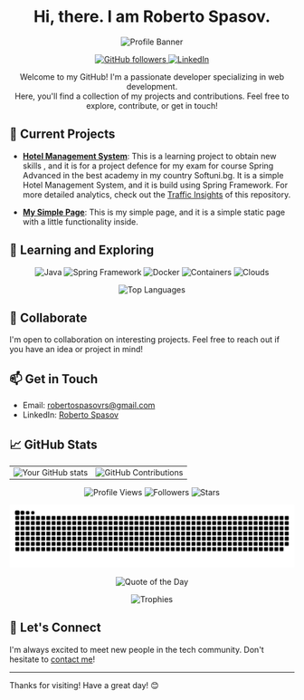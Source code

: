 <h1 align="center">
   Hi, there. I am Roberto Spasov.
</h1>

<p align="center">
  <img src="https://img-cdn.pixlr.com/image-generator/history/65bb506dcb310754719cf81f/ede935de-1138-4f66-8ed7-44bd16efc709/medium.webp" alt="Profile Banner" style="max-width: 100%; height: auto;" />
</p>

<p align="center">
  <a href="https://github.com/robsunnn">
    <img src="https://img.shields.io/github/followers/robsunnn?label=Follow&style=social" alt="GitHub followers" />
  </a>
  <a href="https://www.linkedin.com/in/roberto-spasov-3305a4228/">
    <img src="https://img.shields.io/badge/LinkedIn-Connect-blue" alt="LinkedIn" />
  </a>
</p>

<p align="center">
  Welcome to my GitHub! I'm a passionate developer specializing in web development. <br>
  Here, you'll find a collection of my projects and contributions. Feel free to explore, contribute, or get in touch!
</p>

## 🔭 Current Projects
- **[Hotel Management System](https://github.com/robsunnn/hotelapp)**: This is a learning project to obtain new skills , and it is for a project defence for
my exam for course Spring Advanced in the best academy in my country Softuni.bg. It is a simple Hotel Management System, and it is build using Spring Framework.
For more detailed analytics, check out the [Traffic Insights](https://github.com/robsunnn/hotelapp/graphs/traffic) of this repository.

- **[My Simple Page](https://github.com/robsunnn/robsunnn.github.io)**: This is my simple page, and it is a simple static page with a little functionality inside.

## 🌱 Learning and Exploring

<div align="center">
  <img src="https://img.shields.io/badge/Java-ED8B00?style=for-the-badge&logo=openjdk&logoColor=white" alt="Java" />
  <img src="https://img.shields.io/badge/Spring-6DB33F?style=for-the-badge&logo=spring&logoColor=white" alt="Spring Framework" />
  <img src="https://img.shields.io/badge/Docker-2496ED?style=for-the-badge&logo=docker&logoColor=white" alt="Docker" />
  <img src="https://img.shields.io/badge/Containers-4285F4?style=for-the-badge&logo=google-cloud&logoColor=white" alt="Containers" />
  <img src="https://img.shields.io/badge/Clouds-4285F4?style=for-the-badge&logo=google-cloud&logoColor=white" alt="Clouds" />
</div>

<!-- Top Languages Section -->
<p align="center">
  <img src="https://github-readme-stats.vercel.app/api/top-langs/?username=robsunnn&layout=compact&theme=radical" alt="Top Languages" />
</p>

## 🤝 Collaborate
I'm open to collaboration on interesting projects. Feel free to reach out if you have an idea or project in mind!

## 📫 Get in Touch
- Email: [robertospasovrs@gmail.com](mailto:robertospasovrs@gmail.com)
- LinkedIn: [Roberto Spasov](https://www.linkedin.com/in/roberto-spasov-3305a4228/)

## 📈 GitHub Stats

<table>
  <tr>
    <td>
      <img  src="https://github-readme-stats.vercel.app/api?username=robsunnn&show_icons=true&theme=radical" alt="Your GitHub stats" />
    </td>
    <td>
      <img src="https://github-readme-streak-stats.herokuapp.com/?user=robsunnn&theme=radical" alt="GitHub Contributions" />
    </td>
  </tr>
</table>
<div display: flex align="center">
  <img src="https://komarev.com/ghpvc/?username=robsunnn&color=blue" alt="Profile Views" />
  <img src="https://img.shields.io/github/followers/robsunnn?label=Followers&style=social" alt="Followers" />
  <img src="https://img.shields.io/github/stars/robsunnn?label=Stars&style=social" alt="Stars" />
</div>
<!-- Snake Eating Contributions Section -->
<p align="center">
  <img src="https://github.com/Platane/snk/raw/output/github-contribution-grid-snake.svg" alt="GitHub Snake" />
</p>

<p align="center">
  <img src="https://quotes-github-readme.vercel.app/api?type=horizontal&theme=radical" alt="Quote of the Day" />
</p>

<p align="center">
  <img src="https://github-profile-trophy.vercel.app/?username=robsunnn&theme=radical" alt="Trophies" />
</p>
<!--
<p align="center">
  <img src="https://github-readme-stats.vercel.app/api/wakatime?username=@robsunnn" alt="Contribution Calendar" />
</p>
<p align="center">
  <img src="https://wakatime.com/badge/user/r" alt="WakaTime" />
</p>
<p align="center">
  <img src="https://wakatime.com/badge/user/robsunnn.svg" alt="WakaTime" />
</p>
-->

<!--## 📝 Latest Blog Posts
<!-- BLOG-POST-LIST:START -->
<!-- - [Post Title 1](https://yourblog.com/post1)
 - [Post Title 2](https://yourblog.com/post2)
- [Post Title 3](https://yourblog.com/post3)
<!-- BLOG-POST-LIST:END -->
<!--
## 🏆 Achievements
- **Award 1**: Description of award 1.
- **Award 2**: Description of award 2.
- **Award 3**: Description of award 3.
-->
## 💬 Let's Connect
I'm always excited to meet new people in the tech community. Don't hesitate to [contact me](mailto:robertospasovrs@gmail.com)!

---

Thanks for visiting! Have a great day! 😊
